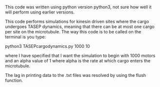 This code was written using python version python3, not sure how well it will perform using earlier versions.

This code performs simulations for kinesin driven sites where the cargo undergoes TASEP dynamics, meaning that there can be at most one cargo per site on the microtubule.
The way this code is to be called on the terminal is you type:

python3 TASEPcargodynamics.py 1000 10

where I have specified that I want the simulation to begin with 1000 motors and an alpha value of 1 where alpha is the rate at which cargo enters the microtubule.


The lag in printing data to the .txt files was resolved by using the flush function.
